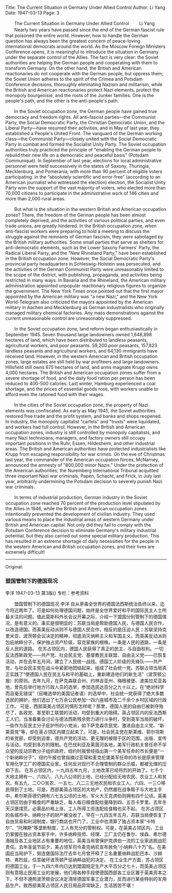 Title: The Current Situation in Germany Under Allied Control
Author: Li Yang
Date: 1947-03-13
Page: 3

　　The Current Situation in Germany Under Allied Control
　　Li Yang
　　Nearly two years have passed since the end of the German fascist rule that poisoned the entire world. However, how to handle the German question has always been the greatest concern of peace-loving international democrats around the world. As the Moscow Foreign Ministers Conference opens, it is meaningful to introduce the situation in Germany under the separate control of the Allies. The fact is very clear: the Soviet authorities are helping the German people and cooperating with them to transform Germany. On the other hand, the British and American reactionaries do not cooperate with the German people, but oppress them; the Soviet Union adheres to the spirit of the Crimea and Potsdam Conference decisions, thoroughly eliminating Nazism and militarism, while the British and American reactionaries protect Nazi elements, protect the monopoly bourgeoisie, and the roots of the Junker families. One is the people's path, and the other is the anti-people's path.

　　In the Soviet occupation zone, the German people have gained true democracy and freedom rights. All anti-fascist parties—the Communist Party, the Social Democratic Party, the Christian Democratic Union, and the Liberal Party—have resumed their activities, and in May of last year, they established a People's United Front. The vanguard of the German working class—the Communist Party—closely united with the Social Democratic Party in combat and formed the Socialist Unity Party. The Soviet occupation authorities truly practiced the principle of "enabling the German people to rebuild their new life on a democratic and peaceful basis" (Potsdam Communiqué). In September of last year, elections for local administrative personnel were held successively in the states of Saxony, Thuringia, Mecklenburg, and Pomerania, with more than 90 percent of eligible voters participating. In the “absolutely scientific and error-free” (according to an American journalist who witnessed the election) election, the Socialist Unity Party won the support of the vast majority of voters, who elected more than 70,000 citizens to participate in the administrative work of 146 cities and more than 2,000 rural areas.

　　But what is the situation in the western British and American occupation zones? There, the freedom of the German people has been almost completely deprived, and the activities of various political parties, and even trade unions, are greatly hindered. In the British occupation zone, when anti-fascist workers were preparing to hold a meeting to discuss the struggle against the remnants of German fascism, they were sabotaged by the British military authorities. Some small parties that serve as shelters for anti-democratic elements, such as the Lower Saxony Farmers' Party, the Radical Liberal Party, and the "New Rhineland Party," have been established in the British occupation zone. However, the Social Democratic Party's provincial party headquarters in Schleswig-Holstein was persecuted, and the activities of the German Communist Party were unreasonably limited to the scope of the district, with publishing, propaganda, and activities being restricted in many ways. In Bavaria and the Rhineland, the American military administration appointed unpopular reactionary religious figures to organize the government. The New York Times once pointed out that the first mayor appointed by the American military was "a new Nazi," and the New York World-Telegram also criticized the mayors appointed by the American military in Aachen and Mecklenburg as German industrialists who originally managed military chemical factories. Any mass demonstrations against the current unreasonable control are unreasonably suppressed.

　　In the Soviet occupation zone, land reform began enthusiastically in September 1945. Seven thousand large landowners owned 1,648,898 hectares of land, which have been distributed to landless peasants, agricultural workers, and poor peasants. 59,200 poor peasants, 157,823 landless peasants and agricultural workers, and 64,130 immigrants have received land. However, in the western American and British occupation zones, large estates are still held by war profiteers and large landowners. Hillsfield still owns 675 hectares of land, and arms magnate Krupp owns 4,000 hectares. The British and American occupation zones suffer from a severe shortage of food, and the daily food ration per person has been reduced to 400-500 calories. Last winter, Hamburg experienced a coal shortage, and the prices of essential goods rose, with workers unable to afford even the rationed food with their wages.

　　In the cities of the Soviet occupation zone, the property of Nazi elements was confiscated. As early as May 1945, the Soviet authorities restored free trade and the profit system, and banks and shops reopened. In industry, the monopoly capitalist "cartels" and "trusts" were liquidated, and workers had full control. However, in the British and American occupation zones, industry is still controlled by monopoly capitalists, and many Nazi technicians, managers, and factory owners still occupy important positions in the Ruhr, Essen, Hildesheim, and other industrial areas. The British and American authorities have protected industrialists like Krupp from escaping responsibility for war crimes. On the eve of Christmas last year, the commander of the American occupation forces, McNarney, announced the amnesty of "800,000 minor Nazis." Under the protection of the American authorities, the Nuremberg International Tribunal acquitted three important Nazi war criminals, Papen, Schacht, and Frick, in July last year, arbitrarily undermining the Potsdam decision to severely punish Nazi war criminals.

　　In terms of industrial production, German industry in the Soviet occupation zone reached 70 percent of the production level stipulated by the Allies in 1946, while the British and American occupation zones intentionally prevented the development of civilian industry. They used various means to place the industrial areas of western Germany under British and American capital. Not only did they fail to comply with the Potsdam Conference decision to eliminate Germany's military industrial potential, but they also carried out some special military production. This has resulted in an extreme shortage of daily necessities for the people in the western American and British occupation zones, and their lives are extremely difficult!



<hr /> 

Original: 


### 盟国管制下的德国现况
李洋
1947-03-13
第3版()
专栏：参考资料

　　盟国管制下的德国现况
    李洋
    自从荼毒全世界的德国法西斯统治告终以来，迄今将近两年了。可是如何处理德国问题，始终是全世界爱好和平的国际民主人士所最关注的问题。值此莫斯科外长会议开幕之际，介绍一下盟国分别管制下的德国情况，是有意义的。事实是很明显的：苏联当局是帮助德国人民，与德国人民合作，以改造德国。而英美反动派则不与德国人民合作，相反的是压迫人民；苏联坚持克里米亚、波茨顿会议决定的精神，彻底消灭纳粹主义和军国主义，而英美反动派则包庇纳粹分子，保护独占资产阶级，容克家族的根株。一条是人民的道路，一条是反人民的道路。
    在苏占领区内，德国人民获得了真正的民主、与自由权利。一切反法西斯政党——共产党、社会民主党、基督教民主联盟、自由主义党——已恢复活动，并在去年五月间，建立了人民统一战线。德国工人阶级的先锋队——共产党，与社会民主党在战斗中紧密地团结起来，组成了社会统一党。苏联占领当局真正实践了“使德国人民在民主与和平的基础上，重新建造他们的新生活”（波茨顿公报）的原则。去年九月，在萨克森联合州、约林吉亚州、梅根棱堡、波美拉尼亚各地，曾先后举行地方行政人员的选举，参加选民达百分之九十以上。在“绝对科学而且毫无错误”（目睹选举的美国记者语）的选举中，社会统一党获得了绝大多数选民的拥护，他们选出了七万余公民参加一四六座城市及二千余个乡村区域的行政工作。
    可是，西部英美占领区的情形怎样呢？那里，德国人民的自由已被剥夺殆尽了，各政党、甚至职工联盟的活动，均受到重大的阻碍。英占领区内的反法西斯工人们，当准备集会讨论与德法西斯残余势力进行斗争时，受到英军当局的破坏，一些作为反民主分子庇护所的小党派，如下萨克森农民党、激进自由主义党、“新莱茵党”等，却在英占领区内建立起来了。可是，社会民主党在斯莱维、郭尔坦斯的省党部，却受到迫害，德共产党的活动，更无理的被限于区的范围，出版、宣传与活动，均受到多方的限制。在巴伐利亚及莱茵河各地，美军行政机关曾任命不孚众望的反动宗教分子组织政府，纽约时报曾经指出第一个美军任命的市长便是“一个新纳粹分子”，纽约午报也曾指摘过亚琛和麦克伦堡美军任命的市长是原来管理军用化学工厂的德国实业家。任何反对现行不合理管制的群众示威，都被无理的压抑下去。
    在苏占领区内，一九四五年九月，土地改革已经热烈的开始了。七千个大地主拥有一、六四八、八九八公顷的土地，已经分配给无地农民、农业工人和贫农。有五九、二○○贫农、一五七、八二三无地农民和农业工人、六四、一三○移民得到了土地。可是，西部美英占领区的大地产，仍然握在战争贩子与大地主手中，希尔斯菲德仍拥有六七五公顷的土地，军火大王克虏伯则拥有四千公顷。英美占领区则由于粮食的严重缺乏，每人每日粮食配给量降到四、五百卡罗里。去年冬天汉堡煤荒，必需品价格上涨，工人所得工资连配给食粮也买不起。
    在苏占领区的各城市中，纳粹分子的财产被没收了，早在一九四五年五月，苏联当局便恢复了自由贸易和利润制度，银行商店也开门了，工业中也清算了独占资本家“卡特尔”、“托辣斯”等垄断制度，工人有充分的管制权。可是，在英美占领区内，工业仍掌握在独占资本家手中，许多纳粹技师、经理、工厂主仍在鲁尔、埃森、希尔德海姆及各工业地区占有重要的地位。英美当局曾保护克虏伯一流的工业家逃脱战犯责任。去年圣诞节前夕，美占领军司令麦克纳尼宣布赦免“小纳粹八十万”名。在美国庇当局护下，努连堡国际法厅去年七月曾开释了三名重要纳粹战犯巴本、沙赫特、弗烈兹，任意破坏波茨顿严惩纳粹战犯的决定。
    在工业生产方面，苏占领区的德国工业，于一九四六年内已达到盟国规定生产水平百分之七十，而英美占领区则有意阻止民用工业的发展，他们用各种手段使德国西部各工业区置于英美资本之下，不但不遵照波茨顿会议决定清除德国军事工业潜力，反而进行某些特别的军用品生产。致西部美英占领区人民日用品异常缺乏，生活困苦不堪！
